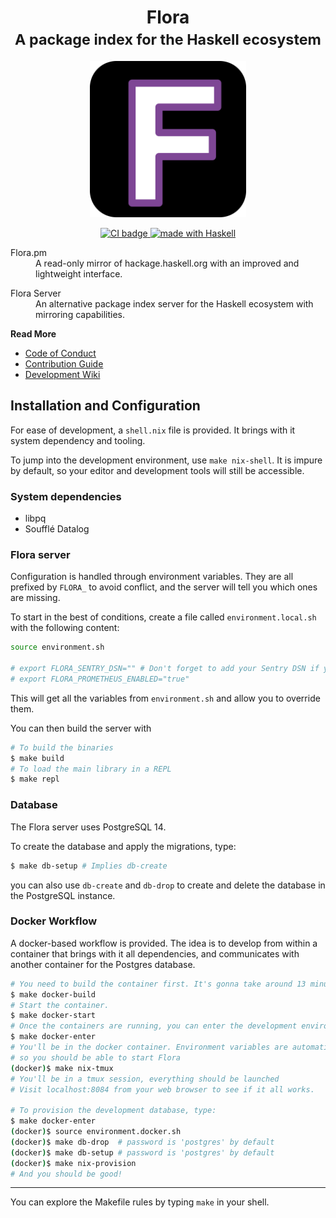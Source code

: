 <h1 align="center"> Flora <br> <small>A package index for the Haskell ecosystem</small> </h1>

<p align="center">
  <img src="https://raw.githubusercontent.com/flora-pm/flora-server/development/assets/favicon.svg" height=250 width=250 alt="Logo" />
</p>
<p align="center">

<a href="https://github.com/flora-pm/flora-server/actions">
  <img src="https://img.shields.io/github/workflow/status/flora-pm/flora-server/CI/development?style=flat-square" alt="CI badge" />
</a>
<a href="https://haskell.org">
  <img src="https://img.shields.io/badge/Made%20in-Haskell-%235e5086?logo=haskell&style=flat-square" alt="made with Haskell"/>
</a>
</p>

<dl>
  <p>
  <dt>Flora.pm</dt>
  <dd>A read-only mirror of hackage.haskell.org with an improved and lightweight interface.</dd>
 </p>

  <p>
  <dt>Flora Server</dt>
  <dd>An alternative package index server for the Haskell ecosystem with mirroring capabilities.</dd>
  </p>
</dl>


**Read More**

* [Code of Conduct](./CODE_OF_CONDUCT.md)
* [Contribution Guide](./CONTRIBUTING.md)
* [Development Wiki](https://github.com/flora-pm/flora-server/wiki)

## Installation and Configuration

For ease of development, a `shell.nix` file is provided. It brings with it system dependency and tooling.

To jump into the development environment, use `make nix-shell`. It is impure by default, so your editor and development
tools will still be accessible.

### System dependencies

* libpq
* Soufflé Datalog

### Flora server

Configuration is handled through environment variables. They are all prefixed by `FLORA_` to avoid conflict, and the
server will tell you which ones are missing.

To start in the best of conditions, create a file called `environment.local.sh` with the following content:

```bash
source environment.sh

# export FLORA_SENTRY_DSN="" # Don't forget to add your Sentry DSN if you use it!
# export FLORA_PROMETHEUS_ENABLED="true"
```

This will get all the variables from `environment.sh` and allow you to override them.

You can then build the server with 

```bash
# To build the binaries
$ make build
# To load the main library in a REPL
$ make repl
```

### Database

The Flora server uses PostgreSQL 14.

To create the database and apply the migrations, type:

```bash
$ make db-setup # Implies db-create
```

you can also use `db-create` and `db-drop` to create and delete the database in the PostgreSQL instance.

### Docker Workflow

A docker-based workflow is provided. The idea is to develop from within a container that brings with it all dependencies,
and communicates with another container for the Postgres database.

```bash
# You need to build the container first. It's gonna take around 13 minutes the first time you build
$ make docker-build
# Start the container.
$ make docker-start
# Once the containers are running, you can enter the development environment and start hacking
$ make docker-enter
# You'll be in the docker container. Environment variables are automatically set 
# so you should be able to start Flora
(docker)$ make nix-tmux
# You'll be in a tmux session, everything should be launched
# Visit localhost:8084 from your web browser to see if it all works.

# To provision the development database, type:
$ make docker-enter
(docker)$ source environment.docker.sh
(docker)$ make db-drop  # password is 'postgres' by default
(docker)$ make db-setup # password is 'postgres' by default
(docker)$ make nix-provision
# And you should be good!
```
---

You can explore the Makefile rules by typing `make` in your shell.
